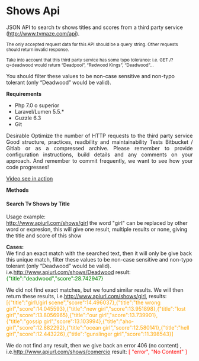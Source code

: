 <!DOCTYPE html>
<head>
<meta http-equiv="Content-Type" content="text/html; charset=utf-8" />
<link rel="stylesheet" href='./css/bootstrap.min.css'>
</head>
<body>
<div class="container">
  <h1>Shows Api</h1>
  <p>JSON API to search tv shows titles and scores from a third
party service (<a target="_blank" href="http://www.tvmaze.com/api">http://www.tvmaze.com/api</a>). </p>
<small>
The only accepted request data for this API 
should be a query string. Other requests should return invalid response. 

Take into account that this third party service has some typo tolerance:
i.e. GET /?q=deadwood would return “Deadpool”, “Redwood Kings”, “Deadwood”... </small>
</p>
<p>
You should filter these values to be non-case sensitive and non-typo tolerant (only “Deadwood” would be valid).
</p>
<p>
 
<b>Requirements </b>
<ul>
<li> Php 7.0 o superior</li>
<li> Laravel/Lumen 5.5.*</li>
<li> Guzzle 6.3</li>
<li> Git </li>
 </ul>
<p align="justify">
Desirable Optimize the number of HTTP requests to the third party service
  Good structure, practices, readbility and maintainability
  Tests   
  Bitbucket / Gitlab or as a compressed archive. Please remember to provide configuration
  instructions, build details and any comments on your approach. 
  And remember to commit frequently, we want to see how your code progresses!
  </p>
</p><p><a target="_blank" href="https://www.youtube.com/watch?v=OZLzW9kKvx4">Video see in action</a></p>
<p><b>Methods</b></p>
<div class="panel panel-default">
    <h4>Search Tv Shows by Title</h4>
      <p>Usage example: <br>
        <a href="./shows/girl">http://www.apiurl.com/shows/girl</a> the word "girl" can be replaced by other word or expresion, this will give one result, multiple results or none, giving the title and score of this show</p>
      <p><b>Cases:</b>
      <br>
      We find an exact match with the searched text, then it will only be give back this unique match, filter these values to be non-case sensitive and non-typo tolerant (only “Deadwood” would be valid). i.e.<a target="_blank" href="./shows/Deadwood">http://www.apiurl.com/shows/Deadwood</a> result: <font color="green">{"title":"deadwood","score":28.742947}</font></p>
      <p>We did not find exact matches, but we found similar results. We will then return these results, i.e.<a target="_blank" href="./shows/girl">http://www.apiurl.com/shows/girl</a>, results: <font color="orange">[{"title":"girl\/girl scene","score":14.496037},{"title":"the wrong girl","score":14.045593},{"title":"new girl","score":13.951898},{"title":"lost girl","score":13.8056965},{"title":"our girl","score":13.739901},{"title":"gossip girl","score":13.103994},{"title":"aho-girl","score":12.882292},{"title":"ocean girl","score":12.580141},{"title":"hell girl","score":12.443226},{"title":"gunslinger girl","score":11.398543}]</font></p>
      <p>We do not find any result, then we give back an error 406 (no content) , i.e.<a target="_blank" href="./shows/comercio">http://www.apiurl.com/shows/comercio</a> result: <font color="red">[
"error",
"No Content"
]</font></p>
      <p>&nbsp;</p>
    </div>
</div>
</body>
</html>

